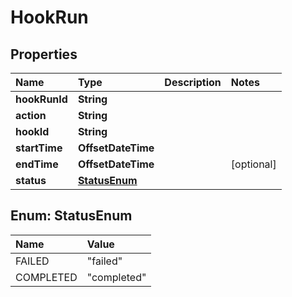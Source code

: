 # HookRun

## Properties

| Name | Type | Description | Notes |
| :--- | :--- | :--- | :--- |
| **hookRunId** | **String** |  |  |
| **action** | **String** |  |  |
| **hookId** | **String** |  |  |
| **startTime** | **OffsetDateTime** |  |  |
| **endTime** | **OffsetDateTime** |  | \[optional\] |
| **status** | [**StatusEnum**](hookrun.md#StatusEnum) |  |  |

## Enum: StatusEnum

| Name | Value |
| :--- | :--- |
| FAILED | "failed" |
| COMPLETED | "completed" |

